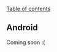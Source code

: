 [Table of contents](https://github.com/smile-mobile/cordovapush-server/tree/master/server/docs#table-of-contents)

## Android

Coming soon :(
